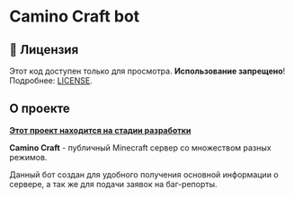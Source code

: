 # Camino Craft bot
## 📜 Лицензия  
Этот код доступен только для просмотра. **Использование запрещено**!  
Подробнее: [LICENSE](LICENSE.md).

## О проекте
**<ins>Этот проект находится на стадии разработки</ins>**   

**Camino Craft** - публичный Minecraft сервер со множеством разных режимов.

Данный бот создан для удобного получения основной информации о сервере, а так же для подачи заявок на баг-репорты.
